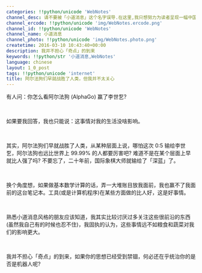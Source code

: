```yaml
---
categories: !!python/unicode 'WebNotes'
channel_desc: 请不要被「小道消息」这个名字误导.在这里,我只想努力为读者呈现一幅中国互联网的清明上河图.
channel_ercode: !!python/unicode 'img/WebNotes.ercode.png'
channel_id: !!python/unicode 'WebNotes'
channel_name: 小道消息
channel_photo: !!python/unicode 'img/WebNotes.photo.png'
createtime: 2016-03-10 10:43:40+00:00
description: 我并不担心「奇点」的到来
keywords: !!python/str '小道消息,WebNotes'
language: chinese
layout: 1_0_post
tags: !!python/unicode 'internet'
title: 阿尔法狗们早就战胜了人类，但我并不太关心
---
```

<div class="rich_media_content" id="js_content">
<p>
         有人问：你怎么看阿尔法狗 (AlphaGo) 赢了李世乭?
        </p>
<p>
<br/>
</p>
<p>
         如果要我回答，我也只能说：这事情对我的生活没啥影响。
        </p>
<p>
<br/>
</p>
<p>
         其实，阿尔法狗们早就战胜了人类，从某种层面上说，哪怕这次 0:5 输给李世乭，阿尔法狗也远比世界上 99.99% 的人都要厉害吧? 难道不是在某个层面上早就比人强了吗? 不要忘了，二十年前，国际象棋大师就输给了「深蓝」了。
        </p>
<p>
<br/>
</p>
<p>
         换个角度想，如果做基本数学计算的话，弄一大堆账目放我面前，我也赢不了我面前的这台笔记本。工具(或是计算机程序)在某些方面做的比人好，这是好事情。
        </p>
<p>
<br/>
</p>
<p>
         熟悉小道消息风格的朋友应该知道，我其实比较讨厌过多关注这些很前沿的东西(虽然我自己有的时候也忍不住)，我固执的认为，这些事情远不如粮食和蔬菜对我们的影响更大。
        </p>
<p>
<br/>
</p>
<p>
         我并不担心「奇点」的到来，如果你的思想已经受到禁锢，何必还在乎统治你的是否是机器人呢?
        </p>
<p>
<br/>
</p>
<p>
<br/>
</p>
</div>